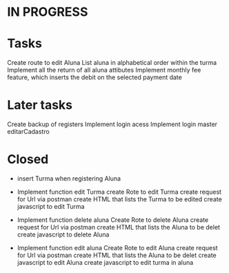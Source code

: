 # IN PROGRESS 


# Tasks
Create route to edit Aluna
List aluna in alphabetical order within the turma
Implement all the return of all aluna attibutes
Implement monthly fee feature, which inserts the debit on the selected payment date


# Later tasks
Create backup of registers
Implement login acess
Implement login master editarCadastro


# Closed


+ insert Turma when registering Aluna 

+ Implement function edit Turma
create Rote to edit Turma
create request for Url via postman
create HTML that lists the Turma to be edited
create javascript to edit Turma

+ Implement function delete aluna
Create Rote to delete Aluna
create request for Url via postman
create HTML that lists the Aluna to be delet
create javascript to delete Aluna

+ Implement function edit aluna
Create Rote to edit Aluna
create request for Url via postman
create HTML that lists the Aluna to be delet
create javascript to edit Aluna
create javascript to edit turma in aluna